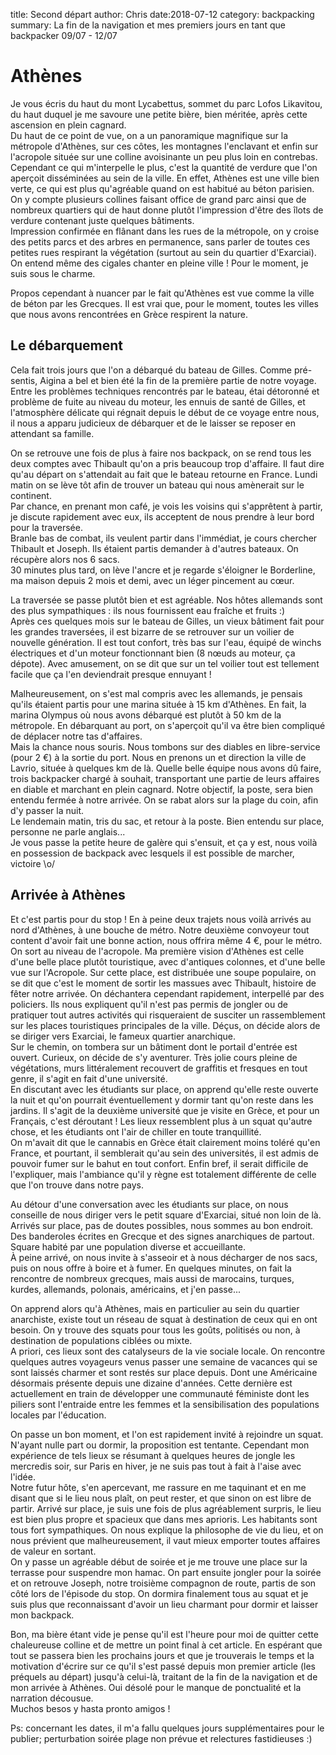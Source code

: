 title: Second départ
author: Chris
date:2018-07-12
category: backpacking
summary: La fin de la navigation et mes premiers jours en tant que backpacker 09/07 - 12/07

# Athènes

Je vous écris du haut du mont Lycabettus, sommet du parc Lofos Likavitou, du haut duquel je me savoure une petite bière, bien méritée, après cette ascension en plein cagnard.  
Du haut de ce point de vue, on a un panoramique magnifique sur la métropole d'Athènes, sur ces côtes, les montagnes l'enclavant et enfin sur l'acropole située sur une colline avoisinante un peu plus loin en contrebas.  
Cependant ce qui m'interpelle le plus, c'est la quantité de verdure que l'on aperçoit disséminées au sein de la ville. En effet, Athènes est une ville bien verte, ce qui est plus qu'agréable quand on est habitué au béton parisien. On y compte plusieurs collines faisant office de grand parc ainsi que de nombreux quartiers qui de haut donne plutôt l'impression d'être des îlots de verdure contenant juste quelques bâtiments.  
Impression confirmée en flânant dans les rues de la métropole, on y croise des petits parcs et des arbres en permanence, sans parler de toutes ces petites rues respirant la végétation (surtout au sein du quartier d'Exarciai). On entend même des cigales chanter en pleine ville ! Pour le moment, je suis sous le charme.

Propos cependant à nuancer par le fait qu'Athènes est vue comme la ville de béton par les Grecques. Il est vrai que, pour le moment, toutes les villes que nous avons rencontrées en Grèce respirent la nature.

## Le débarquement

Cela fait trois jours que l'on a débarqué du bateau de Gilles. Comme pré-sentis, Aigina a bel et bien été la fin de la première partie de notre voyage.  
Entre les problèmes techniques rencontrés par le bateau, étai détoronné et problème de fuite au niveau du moteur, les ennuis de santé de Gilles, et l'atmosphère délicate qui régnait depuis le début de ce voyage entre nous, il nous a apparu judicieux de débarquer et de le laisser se reposer en attendant sa famille.

On se retrouve une fois de plus à faire nos backpack, on se rend tous les deux comptes avec Thibault qu'on a pris beaucoup trop d'affaire. Il faut dire qu'au départ on s'attendait au fait que le bateau retourne en France. Lundi matin on se lève tôt afin de trouver un bateau qui nous amènerait sur le continent.  
Par chance, en prenant mon café, je vois les voisins qui s'apprêtent à partir, je discute rapidement avec eux, ils acceptent de nous prendre à leur bord pour la traversée.  
Branle bas de combat, ils veulent partir dans l'immédiat, je cours chercher Thibault et Joseph. Ils étaient partis demander à d'autres bateaux. On récupère alors nos 6 sacs.  
30 minutes plus tard, on lève l'ancre et je regarde s'éloigner le Borderline, ma maison depuis 2 mois et demi, avec un léger pincement au cœur.

La traversée se passe plutôt bien et est agréable. Nos hôtes allemands sont des plus sympathiques : ils nous fournissent eau fraîche et fruits :)  
Après ces quelques mois sur le bateau de Gilles, un vieux bâtiment fait pour les grandes traversées, il est bizarre de se retrouver sur un voilier de nouvelle génération. Il est tout confort, très bas sur l'eau, équipé de winchs électriques et d'un moteur fonctionnant bien (8 nœuds au moteur, ça dépote). Avec amusement, on se dit que sur un tel voilier tout est tellement facile que ça l'en deviendrait presque ennuyant !

Malheureusement, on s'est mal compris avec les allemands, je pensais qu'ils étaient partis pour une marina située à 15 km d'Athènes. En fait, la marina Olympus où nous avons débarqué est plutôt à 50 km de la métropole. En débarquant au port, on s'aperçoit qu'il va être bien compliqué de déplacer notre tas d'affaires.  
Mais la chance nous souris. Nous tombons sur des diables en libre-service (pour 2 €) à la sortie du port. Nous en prenons un et direction la ville de Lavrio, située à quelques km de là. Quelle belle équipe nous avons dû faire, trois backpacker chargé à souhait, transportant une partie de leurs affaires en diable et marchant en plein cagnard. Notre objectif, la poste, sera bien entendu fermée à notre arrivée. On se rabat alors sur la plage du coin, afin d'y passer la nuit.  
Le lendemain matin, tris du sac, et retour à la poste. Bien entendu sur place, personne ne parle anglais...  
Je vous passe la petite heure de galère qui s'ensuit, et ça y est, nous voilà en possession de backpack avec lesquels il est possible de marcher, victoire \o/


## Arrivée à Athènes

Et c'est partis pour du stop ! En à peine deux trajets nous voilà arrivés au nord d'Athènes, à une bouche de métro. Notre deuxième convoyeur tout content d'avoir fait une bonne action, nous offrira même 4 €, pour le métro.  
On sort au niveau de l'acropole. Ma première vision d'Athènes est celle d'une belle place plutôt touristique, avec d'antiques colonnes, et d'une belle vue sur l'Acropole. Sur cette place, est distribuée une soupe populaire, on se dit que c'est le moment de sortir les massues avec Thibault, histoire de fêter notre arrivée. On déchantera cependant rapidement, interpellé par des policiers. Ils nous expliquent qu'il n'est pas permis de jongler ou de pratiquer tout autres activités qui risqueraient de susciter un rassemblement sur les places touristiques principales de la ville.  Déçus, on décide alors de se diriger vers Exarciai, le fameux quartier anarchique.  
Sur le chemin, on tombera sur un bâtiment dont le portail d'entrée est ouvert. Curieux, on décide de s'y aventurer. Très jolie cours pleine de végétations, murs littéralement recouvert de graffitis et fresques en tout genre, il s'agit en fait d'une université.  
En discutant avec les étudiants sur place, on apprend qu'elle reste ouverte la nuit et qu'on pourrait éventuellement y dormir tant qu'on reste dans les jardins. Il s'agit de la deuxième université que je visite en Grèce, et pour un Français, c'est déroutant ! Les lieux ressemblent plus à un squat qu'autre chose, et les étudiants ont l'air de chiller en toute tranquillité.  
On m'avait dit que le cannabis en Grèce était clairement moins toléré qu'en France, et pourtant, il semblerait qu'au sein des universités, il est admis de pouvoir fumer sur le bahut en tout confort. Enfin bref, il serait difficile de l'expliquer, mais l'ambiance qu'il y règne est totalement différente de celle que l'on trouve dans notre pays.

Au détour d'une conversation avec les étudiants sur place, on nous conseille de nous diriger vers le petit square d'Exarciai, situé non loin de là. Arrivés sur place, pas de doutes possibles, nous sommes au bon endroit. Des banderoles écrites en Grecque et des signes anarchiques de partout. Square habité par une population diverse et accueillante.  
À peine arrivé, on nous invite à s'asseoir et à nous décharger de nos sacs, puis on nous offre à boire et à fumer. En quelques minutes, on fait la rencontre de nombreux grecques, mais aussi de marocains, turques, kurdes, allemands, polonais, américains, et j'en passe...

On apprend alors qu'à Athènes, mais en particulier au sein du quartier anarchiste, existe tout un réseau de squat à destination de ceux qui en ont besoin. On y trouve des squats pour tous les goûts, politisés ou non, à destination de populations ciblées ou mixte.  
A priori, ces lieux sont des catalyseurs de la vie sociale locale. On rencontre quelques autres voyageurs venus passer une semaine de vacances qui se sont laissés charmer et sont restés sur place depuis. Dont une Américaine désormais présente depuis une dizaine d'années. Cette dernière est actuellement en train de développer une communauté féministe dont les piliers sont l'entraide entre les femmes et la sensibilisation des populations locales par l'éducation.

On passe un bon moment, et l'on est rapidement invité à rejoindre un squat. N'ayant nulle part ou dormir, la proposition est tentante. Cependant mon expérience de tels lieux se résumant à quelques heures de jongle les mercredis soir, sur Paris en hiver, je ne suis pas tout à fait à l'aise avec l'idée.  
Notre futur hôte, s'en apercevant, me rassure en me taquinant et en me disant que si le lieu nous plaît, on peut rester, et que sinon on est libre de partir. Arrivé sur place, je suis une fois de plus agréablement surpris, le lieu est bien plus propre et spacieux que dans mes aprioris. Les habitants sont tous fort sympathiques. On nous explique la philosophe de vie du lieu, et on nous prévient que malheureusement, il vaut mieux emporter toutes affaires de valeur en sortant.  
On y passe un agréable début de soirée et je me trouve une place sur la terrasse pour suspendre mon hamac. On part ensuite jongler pour la soirée et on retrouve Joseph, notre troisième compagnon de route, partis de son côté lors de l'épisode du stop. On dormira finalement tous au squat et je suis plus que reconnaissant d'avoir un lieu charmant pour dormir et laisser mon backpack.

Bon, ma bière étant vide je pense qu'il est l'heure pour moi de quitter cette chaleureuse colline et de mettre un point final à cet article. En espérant que tout se passera bien les prochains jours et que je trouverais le temps et la motivation d'écrire sur ce qu'il s'est passé depuis mon premier article (les préquels au départ) jusqu'à celui-là, traitant de la fin de la navigation et de mon arrivée à Athènes. Oui désolé pour le manque de ponctualité et la narration décousue.  
Muchos besos y hasta pronto amigos !

Ps: concernant les dates, il m'a fallu quelques jours supplémentaires pour le publier; perturbation soirée plage non prévue et relectures fastidieuses :)

